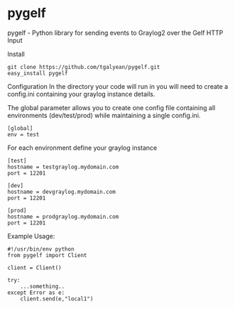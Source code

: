 pygelf 
======
pygelf - Python library for sending events to Graylog2 over the Gelf HTTP Input


Install
```
git clone https://github.com/tgalyean/pygelf.git
easy_install pygelf
```

Configuration
In the directory your code will run in you will need to create a config.ini containing your graylog instance details.

The global parameter allows you to create one config file containing all environments (dev/test/prod) while maintaining a single config.ini.
```
[global]
env = test
```
For each environment define your graylog instance
```
[test]
hostname = testgraylog.mydomain.com
port = 12201

[dev] 
hostname = devgraylog.mydomain.com
port = 12201

[prod]
hostname = prodgraylog.mydomain.com
port = 12201
```

Example Usage:
```
#!/usr/bin/env python
from pygelf import Client

client = Client()

try:
    ...something..
except Error as e:
    client.send(e,"local1")
```

